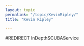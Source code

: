 ```yaml
---
layout: topic
permalink: "/topic/KevinRipley/"
title: "Kevin Ripley"

---
```


#REDIRECT InDepthSCUBAService

